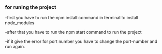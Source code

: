 ### for runing the project 
-first you have to run the npm install command in terminal to install node_modules

-after that you have to run the npm start command to run the project

-if it give the error for port number you have to change the port-number 
and run again. 
